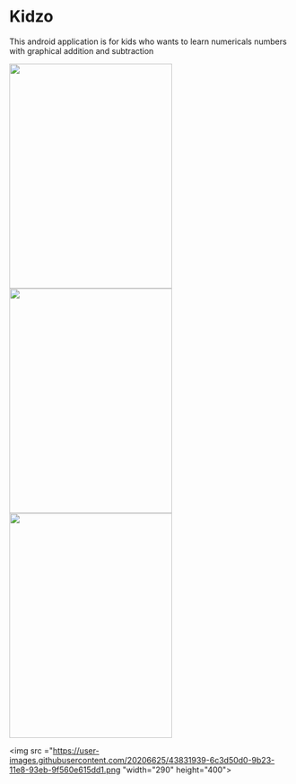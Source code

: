 # Kidzo
This android application is for kids who wants to learn numericals numbers  with graphical addition and subtraction   

<p float ="left">
<img src ="https://user-images.githubusercontent.com/20206625/43831350-76cb6836-9b21-11e8-9991-add8f3502008.png" width="290" height="400">

<img src ="https://user-images.githubusercontent.com/20206625/43831861-20d7993e-9b23-11e8-9a6d-c71ad4ae07fe.png" width="290" height="400">

<img src ="https://user-images.githubusercontent.com/20206625/43831900-4cd75114-9b23-11e8-8adf-037b87029e8e.png" width="290" height="400">

<img src ="https://user-images.githubusercontent.com/20206625/43831939-6c3d50d0-9b23-11e8-93eb-9f560e615dd1.png "width="290" height="400">
</p>

